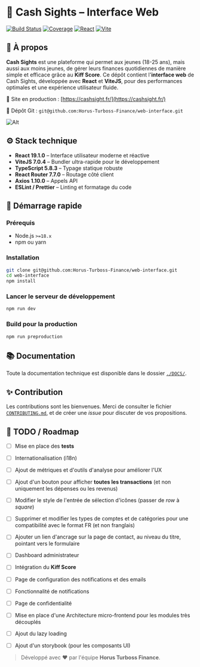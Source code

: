 # 💸 Cash Sights – Interface Web
[![Build Status](https://img.shields.io/badge/build-passing-brightgreen)](https://cashsight.fr/)
[![Coverage](https://img.shields.io/badge/coverage-100%25-success)]()
[![React](https://img.shields.io/badge/React-19.1.0-blue?logo=react)](https://react.dev/)
[![Vite](https://img.shields.io/badge/Vite-7.0.4-purple?logo=vite)](https://vitejs.dev/)

## 🧠 À propos
**Cash Sights** est une plateforme qui permet aux jeunes (18-25 ans), mais aussi aux moins jeunes, de gérer leurs finances quotidiennes de manière simple et efficace grâce au **Kiff Score**.
Ce dépôt contient l'**interface web** de Cash Sights, développée avec **React** et **ViteJS**, pour des performances optimales et une expérience utilisateur fluide.

🔗 Site en production : [https://cashsight.fr/](https://cashsight.fr/)

📁 Dépôt Git : `git@github.com:Horus-Turboss-Finance/web-interface.git`

![Alt](https://repobeats.axiom.co/api/embed/5ca0d8a58e874fedaf226bdd662c3cdb47e0b7a9.svg "Repobeats analytics image")

## ⚙️ Stack technique
* **React 19.1.0** – Interface utilisateur moderne et réactive
* **ViteJS 7.0.4** – Bundler ultra-rapide pour le développement
* **TypeScript 5.8.3** – Typage statique robuste
* **React Router 7.7.0** – Routage côté client
* **Axios 1.10.0** – Appels API
* **ESLint / Prettier** – Linting et formatage du code

## 🚀 Démarrage rapide
### Prérequis
* Node.js `>=18.x`
* npm ou yarn

### Installation
```bash
git clone git@github.com:Horus-Turboss-Finance/web-interface.git
cd web-interface
npm install
```

### Lancer le serveur de développement
```bash
npm run dev
```

### Build pour la production
```bash
npm run preproduction
```

## 📚 Documentation
Toute la documentation technique est disponible dans le dossier [`./DOCS/`](./DOCS/).

## ✨ Contribution
Les contributions sont les bienvenues. Merci de consulter le fichier [`CONTRIBUTING.md`](./CONTRIBUTING.md), et de créer une *issue* pour discuter de vos propositions.

## 🧩 TODO / Roadmap
* [ ] Mise en place des **tests**
* [ ] Internationalisation (i18n)
* [ ] Ajout de métriques et d'outils d'analyse pour améliorer l'UX
* [ ] Ajout d'un bouton pour afficher **toutes les transactions** (et non uniquement les dépenses ou les revenus)
* [ ] Modifier le style de l'entrée de sélection d'icônes (passer de *row* à *square*)
* [ ] Supprimer et modifier les types de comptes et de catégories pour une compatibilité avec le format FR (et non franglais)
* [ ] Ajouter un lien d'ancrage sur la page de contact, au niveau du titre, pointant vers le formulaire
* [ ] Dashboard administrateur
* [ ] Intégration du **Kiff Score**
* [ ] Page de configuration des notifications et des emails
* [ ] Fonctionnalité de notifications
* [ ] Page de confidentialité
* [ ] Mise en place d'une Architecture micro-frontend pour les modules très découplés
* [ ] Ajout du lazy loading
* [ ] Ajout d'un storybook (pour les composants UI)


> Développé avec ❤️ par l'équipe **Horus Turboss Finance**.